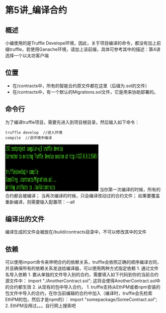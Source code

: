 # 第5讲_编译合约  
## 概述  
小编使用的是Truffle Develope环境，因此，关于项目编译的命令，都没有加上前缀truffle，若使用Ganache环境，请加上该前缀，具体可参考其中的描述：第4讲 选择一个以太坊客户端
## 位置  
* 在/contracts中，所有的智能合约原文件都在这里（后缀为.sol的文件）
* 在/contracts中，有一个默认的Migrations.sol文件，它是用来协助部署的。
## 命令行
为了编译truffle项目，需要先进入到项目根目录，然后输入如下命令：
```
truffle develop  //进入环境
compile  //该环境中编译
```    
<img src="/doc/img/truffle/5-1.png" width = "300" height = "150"/>  
当你第一次编译的时候，所有的合约都会被编译；  
当再次编译的时候，只会编译改动过的合约文件；  
如果要覆盖重新编译，则需要输入配置项：--all  

## 编译出的文件
编译生成的文件会被放在/build/contracts目录中，不可以修改其中的文件
## 依赖
可以使用import命令来申明合约的依赖关系，truffle会依照正确的顺序编译合同，并且确保所有的依赖关系发送给编译器，可以使用两种方式指定依赖
    1. 通过文件名导入依赖
        1. 要从单独的文件导入别的合约，需要填入如下代码到你的当前合约源文件中：
import "./AnotherContract.sol";
这将会使得AnotherContract.sol中的合约都生效
    2. 从现有的包中导入合约，
        1. truffle支持从EthPM或者npm安装的包文件中导入的合约，在你当前编辑的合约中加入（编译时，truffle会先检索EthPM的包，然后才是npm的）：
import "somepackage/SomeContract.sol";
        2. EthPM没用过。。。自行网上搜索吧  
